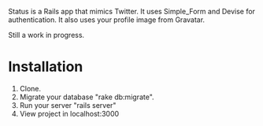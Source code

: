 Status is a Rails app that mimics Twitter. It uses Simple_Form and Devise for authentication. It also uses your profile
image from Gravatar. 

Still a work in progress. 

# Installation 

1. Clone.
2. Migrate your database "rake db:migrate".
3. Run your server "rails server"
4. View project in localhost:3000
